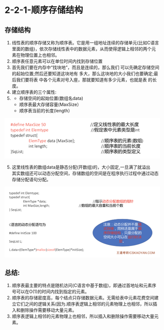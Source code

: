 # 2-2-1-顺序存储结构

## 存储结构

1. 线性表的顺序存储又称为顺序表。它是用一组地址连续的存储单元\(比如C语言里面的数组\)，依次存储线性表中的数据元素，从而使得逻辑上相邻的两个元素在物理位置上也相邻。
2. 顺序表任意元素可以在单位时间内找到存储位置
3. 首先我们要在内存中“找块地”，而且是连续的，那么我们 可以先确定存储空间的起始位置;然后还要知道这块地有 多大，那么这块地的大小我们也要确定;最后我们要将表 中各个元素对号入座，那就要知道有多少元素，也就是表 的长度。
4. 建立顺序表的三个属性: 
5. * 存储空间的起始位置\(数组名data\)
   * 顺序表最大存储容量\(MaxSize）
   * 顺序表当前的长度\(length）

![](../../.gitbook/assets/image%20%2858%29.png)

5. 这里线性表的数组data是静态分配\(开数组\)的，大小固定,一旦满了就溢出   
其实数组还可以动态分配空间，存储数组的空间是在程序执行过程中通过动态存储分配语句分配。

![](../../.gitbook/assets/image%20%2843%29.png)

## 总结:

1. 顺序表最主要的特点是随机访问\(C语言中基于数组\)，即通过首地址和元素序号可以在O\(1\)的时间内找到指定的元素。
2. 顺序表的存储密度高，每个结点只存储数据元素。无需给表中元素花费空间建立它们之间的逻辑关系\(因为.顺序表逻辑上相邻的元素物理上也相邻，所以插入和删除操作需要移动大量元素。
3. 顺序表逻辑上相邻的元素物理上也相邻，所以插入和删除操作需要移动大量元素。

